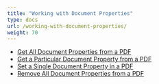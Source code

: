 ```yaml
---
title: "Working with Document Properties"
type: docs
url: /working-with-document-properties/
weight: 70
---
```


- [Get All Document Properties from a PDF](/get-all-document-properties-from-a-pdf/)
- [Get a Particular Document Property from a PDF](/get-a-particular-document-property-from-a-pdf/)
- [Set a Single Document Property in a PDF](/set-a-single-document-property-in-a-pdf/)
- [Remove All Document Properties from a PDF](/remove-all-document-properties-from-a-pdf/)
